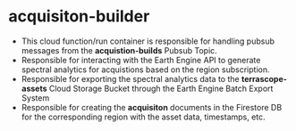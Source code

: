# acquisiton-builder
- This cloud function/run container is responsible for handling pubsub messages from the **acquistion-builds** Pubsub Topic.
- Responsible for interacting with the Earth Engine API to generate spectral analytics for acquistions based on the region subscription.
- Responsible for exporting the spectral analytics data to the **terrascope-assets** Cloud Storage Bucket through the Earth Engine Batch Export System
- Responsible for creating the **acquisiton** documents in the Firestore DB for the corresponding region with the asset data, timestamps, etc.
